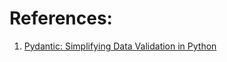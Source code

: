 


# References:

1. [Pydantic: Simplifying Data Validation in Python](https://realpython.com/python-pydantic/)